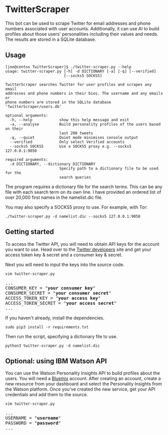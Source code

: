 # TwitterScraper
This bot can be used to scrape Twitter for email addresses and phone numbers associated with user accounts. Additionally, it can use AI to build profiles about those users' personalities including their values and needs. The results are stored in a SQLite database.

## Usage
```
[joe@centos TwitterScraper]$ ./twitter-scraper.py --help
usage: twitter-scraper.py [-h] -d DICTIONARY [-a] [-q] [--verified]
                          [--socks5 SOCKS5]

TwitterScraper searches Twitter for user profiles and scrapes any email
addresses and phone numbers in their bios. The username and any emails or
phone numbers are stored in the SQLite database 'TwitterScraper/users.db'

optional arguments:
  -h, --help            show this help message and exit
  -a, --analyse         Build personality profiles of the users based on their
                        last 200 tweets
  -q, --quiet           Quiet mode minimises console output
  --verified            Only select Verified accounts
  --socks5 SOCKS5       Use a SOCKS5 proxy e.g. --socks5 127.0.0.1:9050

required arguments:
  -d DICTIONARY, --dictionary DICTIONARY
                        Specify path to a dictionary file to be used for the
                        search queries

```
The program requires a dictionary file for the search terms. This can be any file with each search term on its own line. I have provided an ordered list of over 20,000 first names in the namelist.dic file.

You may also specify a SOCKS5 proxy to use. For example, with Tor:
```
./twitter-scraper.py -d namelist.dic --socks5 127.0.0.1:9050
```
## Getting started

To access the Twitter API, you will need to obtain API keys for the account you want to use. Head over to the [Twitter developers](https://developer.twitter.com/) site and get your access token key & secret and a consumer key & secret.

Next you will need to input the keys into the source code.
```
vim twitter-scraper.py
```
<pre>
...
CONSUMER_KEY = "<b>your consumer key</b>"
CONSUMER_SECRET = "<b>your consumer secret</b>"
ACCESS_TOKEN_KEY = "<b>your access key</b>"
ACCESS_TOKEN_SECRET = "<b>your access secret</b>"
...
</pre>
If you haven't already, install the dependencies.
```
sudo pip3 install -r requirements.txt
```
Then run the script, specifying a dictionary file to use.
```
python3 twitter-scraper.py -d namelist.dic
```

## Optional: using IBM Watson API

You can use the Watson Personality Insights API to build profiles about the users. You will need a [Bluemix](https://bluemix.net) account. After creating an account, create a new resource from your dashboard and select the Personality Insights from the Watson platform. Once you've created the new service, get your API credentials and add them to the source.
```
vim twitter-scraper.py
```
<pre>
...
USERNAME = "<b>username</b>"
PASSWORD = "<b>password</b>"
...
</pre>
